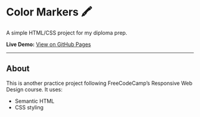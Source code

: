 # Color Markers 🖍️

A simple HTML/CSS project for my diploma prep.

**Live Demo:** [View on GitHub Pages](https://lolipop316.github.io/color-markers/)

---

## About
This is another practice project following FreeCodeCamp’s Responsive Web Design course.
It uses:
- Semantic HTML
- CSS styling

